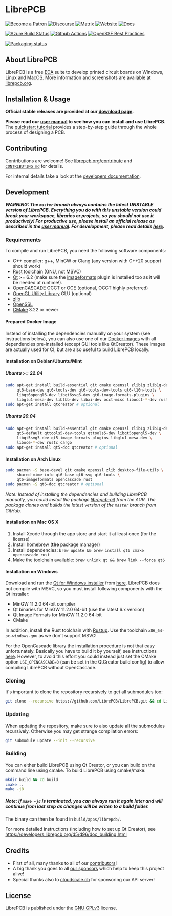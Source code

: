 # LibrePCB

[![Become a Patron](https://img.shields.io/badge/Patreon-donate-orange.svg)](https://www.patreon.com/librepcb)
[![Discourse](https://img.shields.io/badge/Discourse-discuss-blueviolet.svg)](https://librepcb.discourse.group/)
[![Matrix](https://img.shields.io/badge/Matrix-chat-blue.svg)](https://matrix.to/#/#librepcb:matrix.org)
[![Website](https://img.shields.io/badge/Website-librepcb.org-29d682.svg)](https://librepcb.org/)
[![Docs](https://img.shields.io/badge/Docs-read-yellow.svg)](https://librepcb.org/docs/)

[![Azure Build Status](https://dev.azure.com/LibrePCB/LibrePCB/_apis/build/status/LibrePCB.LibrePCB?branchName=master)](https://dev.azure.com/LibrePCB/LibrePCB/_build/latest?definitionId=2&branchName=master)
[![Github Actions](https://github.com/LibrePCB/LibrePCB/actions/workflows/main.yml/badge.svg)](https://github.com/LibrePCB/LibrePCB/actions)
[![OpenSSF Best Practices](https://bestpractices.coreinfrastructure.org/projects/1652/badge)](https://bestpractices.coreinfrastructure.org/projects/1652)

[![Packaging status](https://repology.org/badge/vertical-allrepos/librepcb.svg?columns=3&header=LibrePCB)](https://repology.org/project/librepcb/versions)

## About LibrePCB

LibrePCB is a free
[EDA](https://en.wikipedia.org/wiki/Electronic_design_automation) suite to
develop printed circuit boards on Windows, Linux and MacOS. More information
and screenshots are available at [librepcb.org](https://librepcb.org).

## Installation & Usage

**Official stable releases are provided at our
[download page](https://librepcb.org/download/).**

**Please read our [user manual](https://librepcb.org/docs/) to see how you can
install and use LibrePCB.** The
[quickstart tutorial](https://librepcb.org/docs/quickstart/) provides a
step-by-step guide through the whole process of designing a PCB.

## Contributing

Contributions are welcome! See
[librepcb.org/contribute](https://librepcb.org/contribute/) and
[`CONTRIBUTING.md`](CONTRIBUTING.md) for details.

For internal details take a look at the
[developers documentation](https://developers.librepcb.org/).

## Development

***WARNING: The `master` branch always contains the latest UNSTABLE version of
LibrePCB. Everything you do with this unstable version could break your
workspace, libraries or projects, so you should not use it productively! For
productive use, please install an official release as described in the
[user manual](https://librepcb.org/docs/). For development, please read details
[here](https://developers.librepcb.org/df/d30/doc_developers.html#doc_developers_unstable_versions).***

### Requirements

To compile and run LibrePCB, you need the following software components:

- C++ compiler: g++, MinGW or Clang (any version with C++20 support should work)
- [Rust](https://www.rust-lang.org/) toolchain (GNU, not MSVC)
- [Qt](http://www.qt.io/download-open-source/) >= 6.2 (make
  sure the [imageformats](https://doc.qt.io/qt-6/qtimageformats-index.html)
  plugin is installed too as it will be needed at runtime!).
- [OpenCASCADE](https://www.opencascade.com/) OCCT or OCE (optional,
  OCCT highly preferred)
- [OpenGL Utility Library](https://en.wikipedia.org/wiki/OpenGL_Utility_Library)
  GLU (optional)
- [zlib](http://www.zlib.net/)
- [OpenSSL](https://www.openssl.org/)
- [CMake](https://cmake.org/) 3.22 or newer

#### Prepared Docker Image

Instead of installing the dependencies manually on your system (see instructions
below), you can also use one of our
[Docker images](https://hub.docker.com/r/librepcb/librepcb-dev) with all
dependencies pre-installed (except GUI tools like QtCreator). These images are
actually used for CI, but are also useful to build LibrePCB locally.

#### Installation on Debian/Ubuntu/Mint

##### Ubuntu >= 22.04

```bash
sudo apt-get install build-essential git cmake openssl zlib1g zlib1g-dev \
     qt6-base-dev qt6-tools-dev qt6-tools-dev-tools qt6-l10n-tools \
     libqt6opengl6-dev libqt6svg6-dev qt6-image-formats-plugins \
     libglu1-mesa-dev libtbb-dev libxi-dev occt-misc libocct-*-dev rustc cargo
sudo apt-get install qtcreator # optional
```

##### Ubuntu 20.04

```bash
sudo apt-get install build-essential git cmake openssl zlib1g zlib1g-dev \
     qt5-default qttools5-dev-tools qttools5-dev libqt5opengl5-dev \
     libqt5svg5-dev qt5-image-formats-plugins libglu1-mesa-dev \
     liboce-*-dev rustc cargo
sudo apt-get install qt5-doc qtcreator # optional
```

#### Installation on Arch Linux

```bash
sudo pacman -S base-devel git cmake openssl zlib desktop-file-utils \
     shared-mime-info qt6-base qt6-svg qt6-tools \
     qt6-imageformats opencascade rust
sudo pacman -S qt6-doc qtcreator # optional
```

*Note: Instead of installing the dependencies and building LibrePCB manually,
you could install the package
[librepcb-git](https://aur.archlinux.org/packages/librepcb-git/) from the AUR.
The package clones and builds the latest version of the `master` branch from
GitHub.*

#### Installation on Mac OS X

1. Install Xcode through the app store and start it at least once (for the license)
2. Install [homebrew](https://github.com/Homebrew/brew) (**the** package manager)
3. Install dependencies: `brew update && brew install qt6 cmake opencascade rust`
4. Make the toolchain available: `brew unlink qt && brew link --force qt6`

#### Installation on Windows

Download and run the
[Qt for Windows installer](https://download.qt.io/official_releases/online_installers/qt-unified-windows-x64-online.exe)
from [here](https://www.qt.io/download-open-source/). LibrePCB does not compile
with MSVC, so you must install following components with the Qt installer:

- MinGW 11.2.0 64-bit compiler
- Qt binaries for MinGW 11.2.0 64-bit (use the latest 6.x version)
- Qt Image Formats for MinGW 11.2.0 64-bit
- CMake

In addition, install the Rust toolchain with
[Rustup](https://rust-lang.github.io/rustup/installation/windows.html).
Use the toolchain `x86_64-pc-windows-gnu` as we don't support MSVC!

For the OpenCascade library the installation procedure is not that easy
unfortunately. Basically you have to build it by yourself, see instructions
[here](https://dev.opencascade.org/doc/overview/html/build_upgrade__building_occt.html).
However, to avoid this effort you could instead just set the CMake option
`USE_OPENCASCADE=0` (can be set in the QtCreator build config) to allow
compiling LibrePCB without OpenCascade.

### Cloning

It's important to clone the repository recursively to get all submodules too:

```bash
git clone --recursive https://github.com/LibrePCB/LibrePCB.git && cd LibrePCB
```

### Updating

When updating the repository, make sure to also update all the submodules
recursively. Otherwise you may get strange compilation errors:

```bash
git submodule update --init --recursive
```

### Building

You can either build LibrePCB using Qt Creator, or you can build on the command
line using cmake. To build LibrePCB using cmake/make:

```bash
mkdir build && cd build
cmake ..
make -j8
```
***<h5>Note: If <code>make -j8</code> is terminated, you can always run it again later and will continue from last step as changes will be writen to a build folder.</h5>***

The binary can then be found in `build/apps/librepcb/`.

For more detailed instructions (including how to set up Qt Creator), see
https://developers.librepcb.org/d5/d96/doc_building.html

## Credits

- First of all, many thanks to all of our [contributors](AUTHORS.md)!
- A big thank you goes to all [our sponsors](https://librepcb.org/sponsors/)
  which help to keep this project alive!
- Special thanks also to [cloudscale.ch](https://www.cloudscale.ch/)
  for sponsoring our API server!

## License

LibrePCB is published under the
[GNU GPLv3](http://www.gnu.org/licenses/gpl-3.0.html) license.
